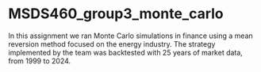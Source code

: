 # MSDS460_group3_monte_carlo
In this assignment we ran Monte Carlo simulations in finance using a mean reversion method focused on the energy industry.
The strategy implemented by the team was backtested with 25 years of market data, from 1999 to 2024.
